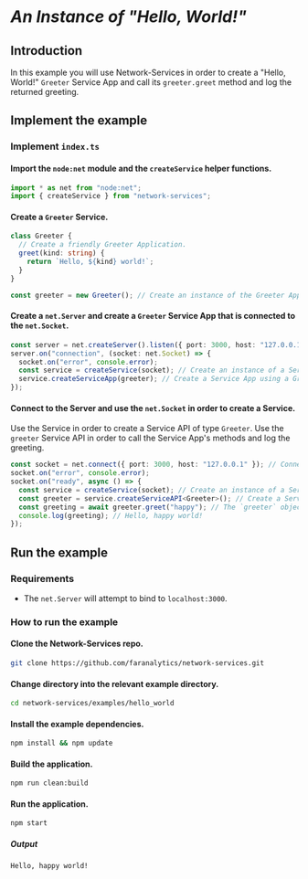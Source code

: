 # _An Instance of "Hello, World!"_

## Introduction

In this example you will use Network-Services in order to create a "Hello, World!" `Greeter` Service App and call its `greeter.greet` method and log the returned greeting.

## Implement the example

### Implement `index.ts`

#### Import the `node:net` module and the `createService` helper functions.

```ts
import * as net from "node:net";
import { createService } from "network-services";
```

#### Create a `Greeter` Service.

```ts
class Greeter {
  // Create a friendly Greeter Application.
  greet(kind: string) {
    return `Hello, ${kind} world!`;
  }
}

const greeter = new Greeter(); // Create an instance of the Greeter Application.
```

#### Create a `net.Server` and create a `Greeter` Service App that is connected to the `net.Socket`.

```ts
const server = net.createServer().listen({ port: 3000, host: "127.0.0.1" }); // Listen for incoming connections.
server.on("connection", (socket: net.Socket) => {
  socket.on("error", console.error);
  const service = createService(socket); // Create an instance of a Service.
  service.createServiceApp(greeter); // Create a Service App using a Greeter and connect it to the network.
});
```

#### Connect to the Server and use the `net.Socket` in order to create a Service.

Use the Service in order to create a Service API of type `Greeter`. Use the `greeter` Service API in order to call the Service App's methods and log the greeting.

```ts
const socket = net.connect({ port: 3000, host: "127.0.0.1" }); // Connect to the `net.Server`.
socket.on("error", console.error);
socket.on("ready", async () => {
  const service = createService(socket); // Create an instance of a Service.
  const greeter = service.createServiceAPI<Greeter>(); // Create a Service API of type Greeter.
  const greeting = await greeter.greet("happy"); // The `greeter` object supports code completion.
  console.log(greeting); // Hello, happy world!
});
```

## Run the example

### Requirements

- The `net.Server` will attempt to bind to `localhost:3000`.

### How to run the example

#### Clone the Network-Services repo.

```bash
git clone https://github.com/faranalytics/network-services.git
```

#### Change directory into the relevant example directory.

```bash
cd network-services/examples/hello_world
```

#### Install the example dependencies.

```bash
npm install && npm update
```

#### Build the application.

```bash
npm run clean:build
```

#### Run the application.

```bash
npm start
```

##### Output

```bash
Hello, happy world!
```
